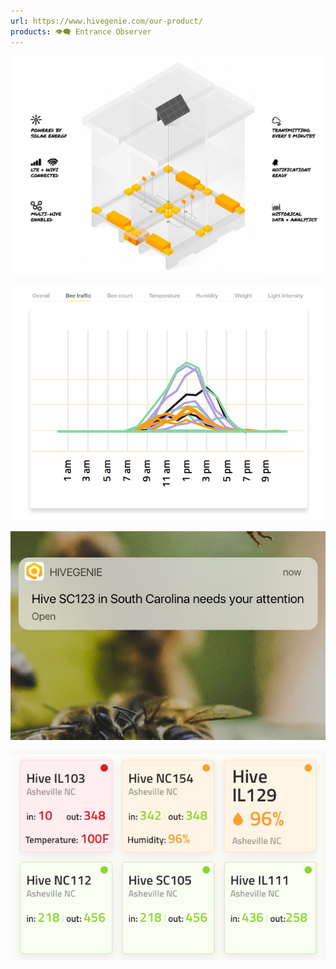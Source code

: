 ```yaml
---
url: https://www.hivegenie.com/our-product/
products: 👁️‍🗨️ Entrance Observer
---
```



![](img/hive-benefits.jpg)

![](img/pollination.jpg)

![](img/mobile-notification.jpg)

![](img/app-grid.jpg)
